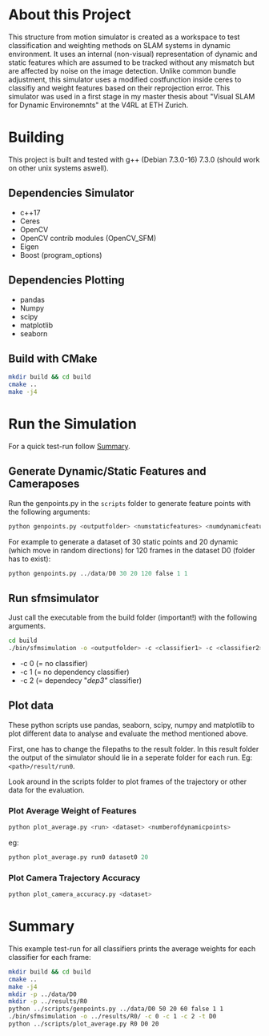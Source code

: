# About this Project
This structure from motion simulator is created as a workspace to test classification and weighting methods on SLAM systems in dynamic environment. It uses an internal (non-visual) representation of dynamic and static features which are assumed to be tracked without any mismatch but are affected by noise on the image detection. Unlike common bundle adjustment, this simulator uses a modified costfunction inside ceres to classifiy and weight features based on their reprojection error. This simulator was used in a first stage in my master thesis about "Visual SLAM for Dynamic Environemnts" at the V4RL at ETH Zurich.

# Building
This project is built and tested with g++ (Debian 7.3.0-16) 7.3.0 (should work on other unix systems aswell).

## Dependencies Simulator
- c++17
- Ceres
- OpenCV
- OpenCV contrib modules (OpenCV_SFM)
- Eigen
- Boost (program_options)

## Dependencies Plotting
- pandas
- Numpy
- scipy
- matplotlib
- seaborn

## Build with CMake
```bash
mkdir build && cd build
cmake ..
make -j4
```

# Run the Simulation
For a quick test-run follow [Summary](#summary).
## Generate Dynamic/Static Features and Cameraposes
Run the genpoints.py in the ```scripts``` folder to generate feature points with the following arguments:
```python
python genpoints.py <outputfolder> <numstaticfeatures> <numdynamicfeatures> <numframes> <movement> <startstatic> <stopstatic>
```

For example to generate a dataset of 30 static points and 20 dynamic (which move in random directions) for 120 frames in the dataset D0 (folder has to exist):
```python
python genpoints.py ../data/D0 30 20 120 false 1 1
```
## Run sfmsimulator
Just call the executable from the build folder (important!) with the following arguments.
```bash
cd build
./bin/sfmsimulation -o <outputfolder> -c <classifier1> -c <classifier2> -t <dataset1> -t <dataset2> ...
```

* -c 0 (= no classifier)
* -c 1 (= no dependency classifier)
* -c 2 (= dependecy "*dep3"* classifier)

## Plot data
These python scripts use pandas, seaborn, scipy, numpy and matplotlib to plot different data to analyse and evaluate the method mentioned above.

First, one has to change the filepaths to the result folder. In this result folder the output of the simulator should lie in a seperate folder for each run. Eg: ```<path>/result/run0```.

Look around in the scripts folder to plot frames of the trajectory or other data for the evaluation.

### Plot Average Weight of Features
```python
python plot_average.py <run> <dataset> <numberofdynamicpoints>
```
eg:
```python
python plot_average.py run0 dataset0 20
```


### Plot Camera Trajectory Accuracy
```python
python plot_camera_accuracy.py <dataset>
```

# Summary
This example test-run for all classifiers prints the average weights for each classifier for each frame:
```bash
mkdir build && cd build
cmake ..
make -j4
mkdir -p ../data/D0
mkdir -p ../results/R0
python ../scripts/genpoints.py ../data/D0 50 20 60 false 1 1
./bin/sfmsimulation -o ../results/R0/ -c 0 -c 1 -c 2 -t D0
python ../scripts/plot_average.py R0 D0 20

```

